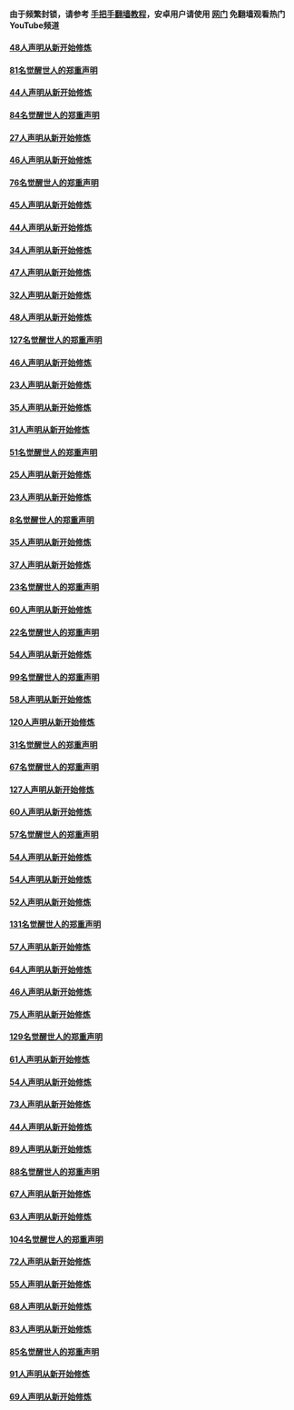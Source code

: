 #### 由于频繁封锁，请参考 [手把手翻墙教程](https://github.com/gfw-breaker/guides/wiki/)，安卓用户请使用 [网门](https://github.com/gfw-breaker/nogfw/blob/master/dl.md?t=03070700) 免翻墙观看热门YouTube频道 

#### [48人声明从新开始修炼](../pages/91/421605.md?t=03070700) 

#### [81名觉醒世人的郑重声明](../pages/91/421656.md?t=03070700) 

#### [44人声明从新开始修炼](../pages/91/421544.md?t=03070700) 

#### [84名觉醒世人的郑重声明](../pages/91/421543.md?t=03070700) 

#### [27人声明从新开始修炼](../pages/91/421465.md?t=03070700) 

#### [46人声明从新开始修炼](../pages/91/421454.md?t=03070700) 

#### [76名觉醒世人的郑重声明](../pages/91/421453.md?t=03070700) 

#### [45人声明从新开始修炼](../pages/91/421452.md?t=03070700) 

#### [44人声明从新开始修炼](../pages/91/421422.md?t=03070700) 

#### [34人声明从新开始修炼](../pages/91/421322.md?t=03070700) 

#### [47人声明从新开始修炼](../pages/91/421264.md?t=03070700) 

#### [32人声明从新开始修炼](../pages/91/421225.md?t=03070700) 

#### [48人声明从新开始修炼](../pages/91/421202.md?t=03070700) 

#### [127名觉醒世人的郑重声明](../pages/91/421224.md?t=03070700) 

#### [46人声明从新开始修炼](../pages/91/421203.md?t=03070700) 

#### [23人声明从新开始修炼](../pages/91/421138.md?t=03070700) 

#### [35人声明从新开始修炼](../pages/91/421122.md?t=03070700) 

#### [31人声明从新开始修炼](../pages/91/421081.md?t=03070700) 

#### [51名觉醒世人的郑重声明](../pages/91/421080.md?t=03070700) 

#### [25人声明从新开始修炼](../pages/91/421020.md?t=03070700) 

#### [23人声明从新开始修炼](../pages/91/420884.md?t=03070700) 

#### [8名觉醒世人的郑重声明](../pages/91/420883.md?t=03070700) 

#### [35人声明从新开始修炼](../pages/91/420809.md?t=03070700) 

#### [37人声明从新开始修炼](../pages/91/420766.md?t=03070700) 

#### [23名觉醒世人的郑重声明](../pages/91/420765.md?t=03070700) 

#### [60人声明从新开始修炼](../pages/91/420727.md?t=03070700) 

#### [22名觉醒世人的郑重声明](../pages/91/420726.md?t=03070700) 

#### [54人声明从新开始修炼](../pages/91/420529.md?t=03070700) 

#### [99名觉醒世人的郑重声明](../pages/91/420528.md?t=03070700) 

#### [58人声明从新开始修炼](../pages/91/420198.md?t=03070700) 

#### [120人声明从新开始修炼](../pages/91/420141.md?t=03070700) 

#### [31名觉醒世人的郑重声明](../pages/91/420197.md?t=03070700) 

#### [67名觉醒世人的郑重声明](../pages/91/420140.md?t=03070700) 

#### [127人声明从新开始修炼](../pages/91/420082.md?t=03070700) 

#### [60人声明从新开始修炼](../pages/91/420081.md?t=03070700) 

#### [57名觉醒世人的郑重声明](../pages/91/420080.md?t=03070700) 

#### [54人声明从新开始修炼](../pages/91/419533.md?t=03070700) 

#### [54人声明从新开始修炼](../pages/91/419532.md?t=03070700) 

#### [52人声明从新开始修炼](../pages/91/419531.md?t=03070700) 

#### [131名觉醒世人的郑重声明](../pages/91/419530.md?t=03070700) 

#### [57人声明从新开始修炼](../pages/91/419430.md?t=03070700) 

#### [64人声明从新开始修炼](../pages/91/419429.md?t=03070700) 

#### [46人声明从新开始修炼](../pages/91/419428.md?t=03070700) 

#### [75人声明从新开始修炼](../pages/91/419427.md?t=03070700) 

#### [129名觉醒世人的郑重声明](../pages/91/419426.md?t=03070700) 

#### [61人声明从新开始修炼](../pages/91/419198.md?t=03070700) 

#### [54人声明从新开始修炼](../pages/91/419197.md?t=03070700) 

#### [73人声明从新开始修炼](../pages/91/419196.md?t=03070700) 

#### [44人声明从新开始修炼](../pages/91/419075.md?t=03070700) 

#### [89人声明从新开始修炼](../pages/91/419074.md?t=03070700) 

#### [88名觉醒世人的郑重声明](../pages/91/419195.md?t=03070700) 

#### [67人声明从新开始修炼](../pages/91/419073.md?t=03070700) 

#### [63人声明从新开始修炼](../pages/91/419072.md?t=03070700) 

#### [104名觉醒世人的郑重声明](../pages/91/419071.md?t=03070700) 

#### [72人声明从新开始修炼](../pages/91/418902.md?t=03070700) 

#### [55人声明从新开始修炼](../pages/91/418901.md?t=03070700) 

#### [68人声明从新开始修炼](../pages/91/418900.md?t=03070700) 

#### [83人声明从新开始修炼](../pages/91/418757.md?t=03070700) 

#### [85名觉醒世人的郑重声明](../pages/91/418899.md?t=03070700) 

#### [91人声明从新开始修炼](../pages/91/418756.md?t=03070700) 

#### [69人声明从新开始修炼](../pages/91/418755.md?t=03070700) 

